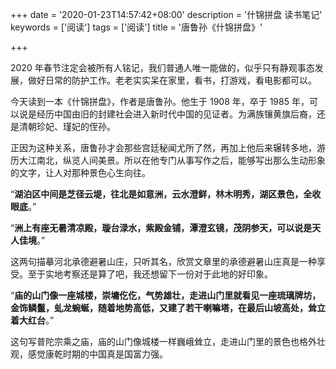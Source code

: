+++
date = '2020-01-23T14:57:42+08:00'
description = '什锦拼盘 读书笔记'
keywords = ['阅读']
tags = ['阅读']
title = '唐鲁孙《什锦拼盘》'

+++

2020 年春节注定会被所有人铭记，我们普通人唯一能做的，似乎只有静观事态发展，做好日常的防护工作。老老实实呆在家里，看书，打游戏，看电影都可以。

今天读到一本《什锦拼盘》，作者是唐鲁孙。他生于 1908 年，卒于 1985 年，可以说是经历中国由旧的封建社会进入新时代中国的见证者。为满族镶黄旗后裔，还是清朝珍妃、瑾妃的侄孙。

正因为这种关系，唐鲁孙才会那些宫廷秘闻尤所了然，再加上他后来辗转多地，游历大江南北，纵览人间美景。所以在他专门从事写作之后，能够写出那么生动形象的文字，让人对那种景色心生向往。

“**湖泊区中间是芝径云堤，往北是如意洲，云水澄鲜，林木明秀，湖区景色，全收眼底**。”

“**洲上有座无暑清凉殿，璇台渌水，紫殿金铺，潭澄玄镜，茂阴参天，可以说是天人佳境**。”

这两句描摹河北承德避暑山庄，只听其名，欣赏文章里的承德避暑山庄真是一种享受。至于实地考察还是算了吧，我还想留下一份对于此地的好印象。

“**庙的山门像一座城楼，崇墉仡仡，气势雄壮，走进山门里就看见一座琉璃牌坊，金饰鳞鬣，虬龙蜿蜒，随着地势高低，又建了若干喇嘛塔，在最后山坡高处，耸立着大红台**。”

这句写普陀宗乘之庙，庙的山门像城楼一样巍峨耸立，走进山门里的景色也格外壮观，感觉康乾时期的中国真是国富力强。
